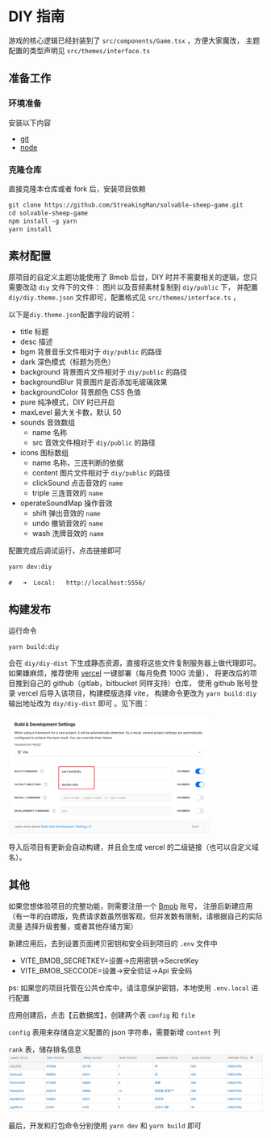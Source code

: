 # DIY 指南

游戏的核心逻辑已经封装到了 `src/components/Game.tsx` ，方便大家魔改， 主题配置的类型声明见 `src/themes/interface.ts`

## 准备工作

### 环境准备

安装以下内容

-   [git](https://git-scm.com/)
-   [node](https://nodejs.org/en/)

### 克隆仓库

直接克隆本仓库或者 fork 后，安装项目依赖

```shell
git clone https://github.com/StreakingMan/solvable-sheep-game.git
cd solvable-sheep-game
npm install -g yarn
yarn install
```

## 素材配置

原项目的自定义主题功能使用了 Bmob 后台，DIY 时并不需要相关的逻辑，您只需要改动 `diy` 文件下的文件：
图片以及音频素材复制到 `diy/public` 下， 并配置 `diy/diy.theme.json`
文件即可，配置格式见 `src/themes/interface.ts` ，

以下是`diy.theme.json`配置字段的说明：

-   title 标题
-   desc 描述
-   bgm 背景音乐文件相对于 `diy/public` 的路径
-   dark 深色模式（标题为亮色）
-   background 背景图片文件相对于 `diy/public` 的路径
-   backgroundBlur 背景图片是否添加毛玻璃效果
-   backgroundColor 背景颜色 CSS 色值
-   pure 纯净模式，DIY 时已开启
-   maxLevel 最大关卡数，默认 50
-   sounds 音效数组
    -   name 名称
    -   src 音效文件相对于 `diy/public` 的路径
-   icons 图标数组
    -   name 名称，三连判断的依据
    -   content 图片文件相对于 `diy/public` 的路径
    -   clickSound 点击音效的 `name`
    -   triple 三连音效的 `name`
-   operateSoundMap 操作音效
    -   shift 弹出音效的 `name`
    -   undo 撤销音效的 `name`
    -   wash 洗牌音效的 `name`

配置完成后调试运行，点击链接即可

```shell
yarn dev:diy

#   ➜  Local:   http://localhost:5556/
```

## 构建发布

运行命令

```shell
yarn build:diy
```

会在 `diy/diy-dist` 下生成静态资源，直接将这些文件复制服务器上做代理即可。如果嫌麻烦，推荐使用 [vercel](https://vercel.com/)
一键部署（每月免费 100G 流量）， 将更改后的项目推到自己的 github（gitlab，bitbucket 同样支持）仓库，
使用 github 账号登录 vercel 后导入该项目，构建模版选择 vite，
构建命令更改为 `yarn build:diy` 输出地址改为 `diy/diy-dist` 即可 。见下图：

<img src="./vercel.png" alt="" style="width: 400px"/>

导入后项目有更新会自动构建，并且会生成 vercel 的二级链接（也可以自定义域名）。

## 其他

如果您想体验项目的完整功能，则需要注册一个 [Bmob](https://www.bmobapp.com/) 账号，
注册后新建应用（有一年的白嫖版，免费请求数虽然很客观，但并发数有限制，请根据自己的实际流量
选择升级套餐，或者其他存储方案）

新建应用后，去到设置页面拷贝密钥和安全码到项目的 `.env` 文件中

-   VITE_BMOB_SECRETKEY=设置->应用密钥->SecretKey
-   VITE_BMOB_SECCODE=设置->安全验证->Api 安全码

ps: 如果您的项目托管在公共仓库中，请注意保护密钥，本地使用 `.env.local` 进行配置

应用创建后，点击【云数据库】，创建两个表 `config` 和 `file`

`config` 表用来存储自定义配置的 json 字符串，需要新增 `content` 列

`rank` 表，储存排名信息
![img.png](datebase-rank.png)

最后，开发和打包命令分别使用 `yarn dev` 和 `yarn build` 即可
